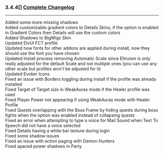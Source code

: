 ### 3.4.4[] [Complete Changelog](https://github.com/eltreum0/eltruism/blob/main/Changelog.md)
___
Added some more missing shadows\
Added customizable gradient colors to Details Skins, if the option is enabled in Gradient Colors then Details will use the custom colors\
Added Shadows to BigWigs Skin\
Updated ElvUI FCT profile\
Updated how fonts for other addons are applied during install, now they should use the font you have chosen\
Updated Install process removing Automatic Scale since Eltruism is only really adjusted for the default Scale and not multiple ones (you can use any other scale but profiles won't be adjusted for it)\
Updated Evoker Icons\
Fixed an issue with Borders toggling during install if the profile was already installed\
Fixed Target of Target size in WeakAuras mode if the Healer profile was used\
Fixed Player Power not appearing if using WeakAuras mode with Healer Profile\
Fixed Quests overlapping with the Boss Frame by hiding quests during boss fights when the option was enabled instead of collapsing quests\
Fixed an error when attempting to type a voice for Mail Sound when Text To Speech did not have a voice selected\
Fixed Details having a white bar texture during login\
Fixed some shadow issues\
Fixed an issue with action paging with Demon Hunters\
Fixed spaced power shadows in Party

